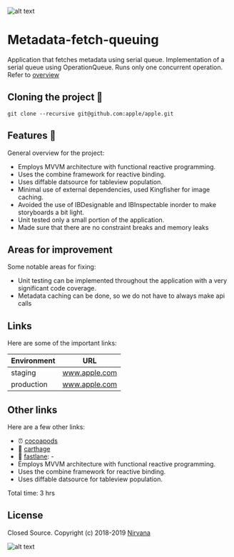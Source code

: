 ![alt text](https://user-images.githubusercontent.com/14129317/144712053-9b52f497-12fc-4ab6-9476-92a1d8e830bd.png)
# Metadata-fetch-queuing

Application that fetches metadata using serial queue. Implementation of a serial queue using OperationQueue. Runs only one concurrent operation. Refer to [overview](https://cocoapods.org)

## Cloning the project 🚴

```
git clone --recursive git@github.com:apple/apple.git
```

## Features 🚀
General overview for the project: 
- Employs MVVM architecture with functional reactive programming.
- Uses the combine framework for reactive binding.
- Uses diffable datsource for tableview population.
- Minimal use of external dependencies, used Kingfisher for image caching.
- Avoided the use of IBDesignable and IBInspectable inorder to make storyboards a bit light.
- Unit tested only a small portion of the application.
- Made sure that there are no constraint breaks and memory leaks

## Areas for improvement
Some notable areas for fixing: 
- Unit testing can be implemented throughout the application with a very significant code coverage.
- Metadata caching can be done, so we do not have to always make api calls
    
## Links
Here are some of the important links:

Environment | URL
------------|---------------
staging     | www.apple.com
production  | www.apple.com

## Other links
Here are a few other links:

- ⏰ [cocoapods](https://cocoapods.org)
- 🤟 [carthage](https://github.com/Carthage/Carthage)
- 🏁 [fastlane](https://fastlane.tools): -
-  Employs MVVM architecture with functional reactive programming.
-  Uses the combine framework for reactive binding.
-  Uses diffable datsource for tableview population.

Total time: 3 hrs

## License

Closed Source.
Copyright (c) 2018-2019 [Nirvana](https://apple.com)

![alt text](https://user-images.githubusercontent.com/14129317/144712053-9b52f497-12fc-4ab6-9476-92a1d8e830bd.png)

